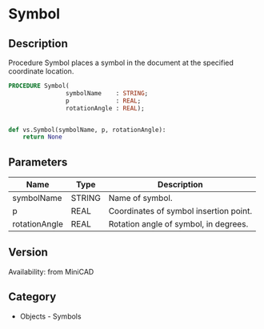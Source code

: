 # Symbol

## Description
Procedure Symbol places a symbol in the document at the specified coordinate location.

```pascal
PROCEDURE Symbol(
				symbolName    : STRING;
				p             : REAL;
				rotationAngle : REAL);
```

```python

def vs.Symbol(symbolName, p, rotationAngle):
    return None
```

## Parameters
|Name|Type|Description|
|---|---|---|
|symbolName|STRING|Name of symbol.|
|p|REAL|Coordinates of symbol insertion point.|
|rotationAngle|REAL|Rotation angle of symbol, in degrees.|

## Version
Availability: from MiniCAD
## Category
* Objects - Symbols

